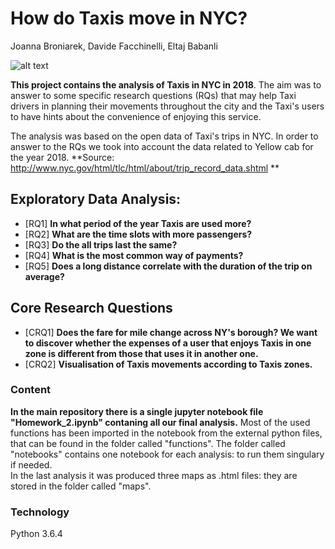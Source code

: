 # How do Taxis move in NYC?
Joanna Broniarek, Davide Facchinelli, Eltaj Babanli

![alt text](https://www.brickunderground.com/sites/default/files/styles/blog_primary_image/public/blog/images/4859177053_c3fb190917_o.jpg "Logo Title Text 1")

**This project contains the analysis of Taxis in NYC in 2018**. The aim was to answer to some specific research questions (RQs) that may help Taxi drivers in planning their movements throughout the city and the Taxi's users to have hints about the convenience of enjoying this service.

The analysis was based on the open data of Taxi's trips in NYC. In order to answer to the RQs we took into account the data related to Yellow cab for the year 2018. **Source: http://www.nyc.gov/html/tlc/html/about/trip_record_data.shtml **

## Exploratory Data Analysis:
+ [RQ1] **In what period of the year Taxis are used more?**
+ [RQ2] **What are the time slots with more passengers?**
+ [RQ3] **Do the all trips last the same?** 
+ [RQ4] **What is the most common way of payments?** 
+ [RQ5] **Does a long distance correlate with the duration of the trip on average?**

## Core Research Questions
+ [CRQ1] **Does the fare for mile change across NY's borough? We want to discover whether the expenses of a user that enjoys Taxis in one zone is different from those that uses it in another one.**
+ [CRQ2] **Visualisation of Taxis movements according to Taxis zones.**

### Content 
**In the main repository there is a single jupyter notebook file "Homework_2.ipynb" contaning all our final analysis.** Most of the used functions has been imported in the notebook from the external python files, that can be found in the folder called "functions". The folder called "notebooks" contains one notebook for each analysis: to run them singulary if needed.<br/>In the last analysis it was produced three maps as .html files: they are stored in the folder called "maps".

### Technology
Python 3.6.4 

